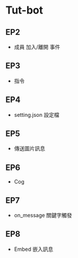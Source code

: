 # Tut-bot

## EP2
* 成員 加入/離開 事件

## EP3
* 指令

## EP4
* setting.json 設定檔

## EP5
* 傳送圖片訊息

## EP6
* Cog

## EP7
* on_message 關鍵字觸發

## EP8
* Embed 嵌入訊息
